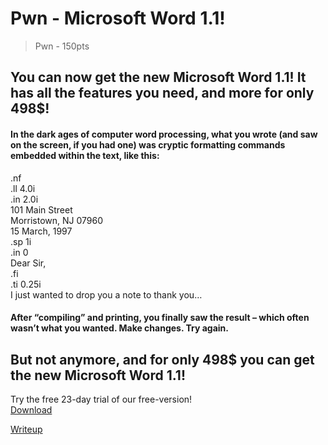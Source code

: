 # Pwn - Microsoft Word 1.1!
> Pwn - 150pts
## You can now get the new Microsoft Word 1.1! It has all the features you need, and more for only 498$! <br />

#### In the dark ages of computer word processing, what you wrote (and saw on the screen, if you had one) was cryptic formatting commands embedded within the text, like this:

.nf <br>
.ll 4.0i <br>
.in 2.0i <br>
101 Main Street <br>
Morristown, NJ  07960 <br>
15 March, 1997 <br>
.sp 1i <br>
.in 0 <br>
Dear Sir, <br>
.fi <br>
.ti 0.25i <br>
I just wanted to drop you a note to thank you… <br>


#### After “compiling” and printing, you finally saw the result – which often wasn’t what you wanted. Make changes. Try again.

## But not anymore, and for only 498$ you can get the new Microsoft Word 1.1!


Try the free 23-day trial of our free-version!<br>
[Download](Download_link)

[Writeup](writeup.md)
